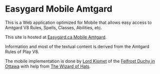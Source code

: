 Easygard Mobile Amtgard
=======

This is a Web application optimized for Mobile that allows easy access to Amtgard V8 Rules, Spells, Classes, Abilities, etc.

This site is hosted at [Easygard.ca Mobile Amtgard](https://www.easygard.ca "Easygard Mobile Amtgard").

Information and most of the textual content is derived from the Amtgard Rules of Play V8.

The mobile implementation is done by [Lord Kismet](http://amtgard.com/ork/orkui/?Route=Player/index/43232) of the [Felfrost Duchy in Ottawa](http://felfrost.ca) with help from <a href="https://ork.amtgard.com/orkui/?Route=Player/index/171316">The Wizard of Hats</a>.


